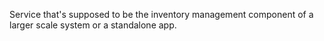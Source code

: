 Service that's supposed to be the inventory management component of a larger scale system or a standalone app.
